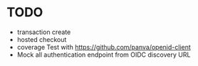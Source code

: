 # TODO

- transaction create
- hosted checkout
- coverage Test with https://github.com/panva/openid-client
- Mock all authentication endpoint from OIDC discovery URL
